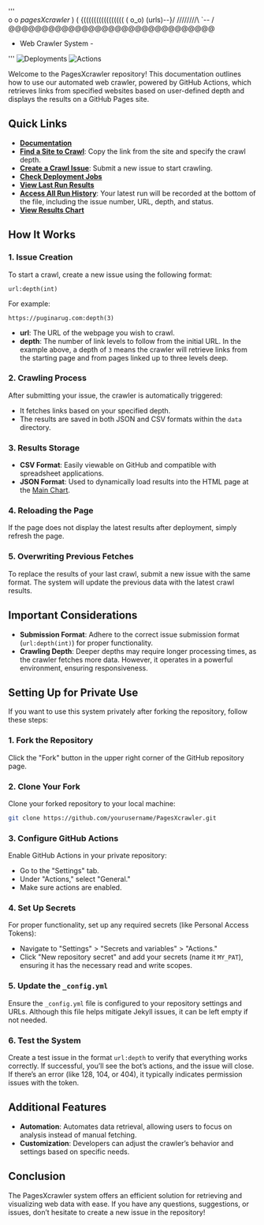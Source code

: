    '''                     
                  o    o
   _pagesXcrawler_ )  ( 
{(((((((((((((((( ( o_o)  (urls)--}/
  /\/\/\/\/\/\/\/\ `--            /
   @@@@@@@@@@@@@@@@@@@@@@@@@@@@@@@
- Web Crawler System -

'''
![Deployments](https://img.shields.io/endpoint?url=https://raw.githubusercontent.com/unaveragetech/PagesXcrawler/main/data/deployments.json)
![Actions](https://img.shields.io/endpoint?url=https://raw.githubusercontent.com/unaveragetech/PagesXcrawler/main/data/actions.json)


Welcome to the PagesXcrawler repository! This documentation outlines how to use our automated web crawler, powered by GitHub Actions, which retrieves links from specified websites based on user-defined depth and displays the results on a GitHub Pages site.

## Quick Links

- **[Documentation](Documentation.md)**
- **[Find a Site to Crawl](https://theuselessweb.com)**: Copy the link from the site and specify the crawl depth.
- **[Create a Crawl Issue](https://github.com/unaveragetech/PagesXcrawler/issues/new)**: Submit a new issue to start crawling.
- **[Check Deployment Jobs](https://github.com/unaveragetech/PagesXcrawler/deployments)**
- **[View Last Run Results](https://github.com/unaveragetech/PagesXcrawler/blob/main/data/results.csv)**
- **[Access All Run History](https://github.com/unaveragetech/PagesXcrawler/blob/main/data/issues_status.csv)**: Your latest run will be recorded at the bottom of the file, including the issue number, URL, depth, and status.
- **[View Results Chart](https://unaveragetech.github.io/PagesXcrawler/)**

## How It Works

### 1. Issue Creation

To start a crawl, create a new issue using the following format:

```
url:depth(int)
```

For example:

```
https://puginarug.com:depth(3)
```

- **url**: The URL of the webpage you wish to crawl.
- **depth**: The number of link levels to follow from the initial URL. In the example above, a depth of `3` means the crawler will retrieve links from the starting page and from pages linked up to three levels deep.

### 2. Crawling Process

After submitting your issue, the crawler is automatically triggered:

- It fetches links based on your specified depth.
- The results are saved in both JSON and CSV formats within the `data` directory.

### 3. Results Storage

- **CSV Format**: Easily viewable on GitHub and compatible with spreadsheet applications.
- **JSON Format**: Used to dynamically load results into the HTML page at the [Main Chart](https://unaveragetech.github.io/PagesXcrawler/).

### 4. Reloading the Page

If the page does not display the latest results after deployment, simply refresh the page.

### 5. Overwriting Previous Fetches

To replace the results of your last crawl, submit a new issue with the same format. The system will update the previous data with the latest crawl results.

## Important Considerations

- **Submission Format**: Adhere to the correct issue submission format (`url:depth(int)`) for proper functionality.
- **Crawling Depth**: Deeper depths may require longer processing times, as the crawler fetches more data. However, it operates in a powerful environment, ensuring responsiveness.

## Setting Up for Private Use

If you want to use this system privately after forking the repository, follow these steps:

### 1. Fork the Repository

Click the "Fork" button in the upper right corner of the GitHub repository page.

### 2. Clone Your Fork

Clone your forked repository to your local machine:

```bash
git clone https://github.com/yourusername/PagesXcrawler.git
```

### 3. Configure GitHub Actions

Enable GitHub Actions in your private repository:

- Go to the "Settings" tab.
- Under "Actions," select "General."
- Make sure actions are enabled.

### 4. Set Up Secrets

For proper functionality, set up any required secrets (like Personal Access Tokens):

- Navigate to "Settings" > "Secrets and variables" > "Actions."
- Click "New repository secret" and add your secrets (name it `MY_PAT`), ensuring it has the necessary read and write scopes.

### 5. Update the `_config.yml`

Ensure the `_config.yml` file is configured to your repository settings and URLs. Although this file helps mitigate Jekyll issues, it can be left empty if not needed.

### 6. Test the System

Create a test issue in the format `url:depth` to verify that everything works correctly. If successful, you’ll see the bot’s actions, and the issue will close. If there’s an error (like 128, 104, or 404), it typically indicates permission issues with the token.

## Additional Features

- **Automation**: Automates data retrieval, allowing users to focus on analysis instead of manual fetching.
- **Customization**: Developers can adjust the crawler’s behavior and settings based on specific needs.

## Conclusion

The PagesXcrawler system offers an efficient solution for retrieving and visualizing web data with ease. If you have any questions, suggestions, or issues, don’t hesitate to create a new issue in the repository!
